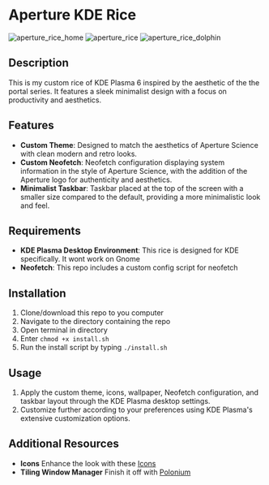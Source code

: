 # Aperture KDE Rice
![aperture_rice_home](https://github.com/empr0r/aperture-dotfiles/assets/165341203/0374072c-c82c-40d8-b97b-f6c436551002)
![aperture_rice](https://github.com/empr0r/aperture-dotfiles/assets/165341203/62f37951-bfed-44a2-a967-34eb3f0c72b3)
![aperture_rice_dolphin](https://github.com/empr0r/aperture-dotfiles/assets/165341203/7aa36480-9025-4977-93e9-10fe29303039)

## Description

This is my custom rice of KDE Plasma 6 inspired by the aesthetic of the the portal series. It features a sleek minimalist design with a focus on productivity and aesthetics.

## Features

- **Custom Theme**: Designed to match the aesthetics of Aperture Science with clean modern and retro looks.
- **Custom Neofetch**: Neofetch configuration displaying system information in the style of Aperture Science, with the addition of the Aperture logo for authenticity and aesthetics.
- **Minimalist Taskbar**: Taskbar placed at the top of the screen with a smaller size compared to the default, providing a more minimalistic look and feel.

## Requirements

- **KDE Plasma Desktop Environment**: This rice is designed for KDE specifically. It wont work on Gnome
- **Neofetch**: This repo includes a custom config script for neofetch

## Installation

1. Clone/download this repo to you computer
2. Navigate to the directory containing the repo
3. Open terminal in directory
4. Enter `chmod +x install.sh`
5. Run the install script by typing `./install.sh`

## Usage

1. Apply the custom theme, icons, wallpaper, Neofetch configuration, and taskbar layout through the KDE Plasma desktop settings.
2. Customize further according to your preferences using KDE Plasma's extensive customization options.

## Additional Resources
- **Icons** Enhance the look with these [Icons](https://store.kde.org/p/1359276)
- **Tiling Window Manager** Finish it off with [Polonium](https://store.kde.org/p/2042756)

